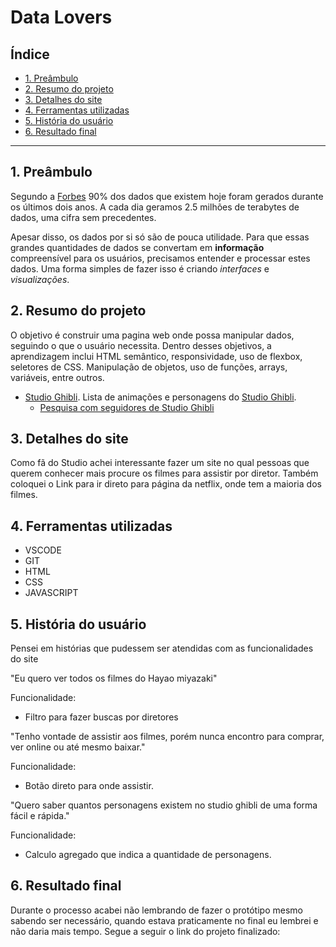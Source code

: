 # Data Lovers

## Índice

* [1. Preâmbulo](#1-preâmbulo)
* [2. Resumo do projeto](#2-resumo-do-projeto)
* [3. Detalhes do site](#3-detalhes-do-site)
* [4. Ferramentas utilizadas](#4-ferramentas-utilizadas)
* [5.  História do usuário](#5-história-do-usuário)
* [6. Resultado final](#6-resultado-final)
***

## 1. Preâmbulo

Segundo a
[Forbes](https://www.forbes.com/sites/bernardmarr/2018/05/21/how-much-data-do-we-create-every-day-the-mind-blowing-stats-everyone-should-read)
90% dos dados que existem hoje foram gerados durante os últimos dois anos. A
cada dia geramos 2.5 milhões de terabytes de dados, uma cifra sem precedentes.

Apesar disso, os dados por si só são de pouca utilidade. Para que essas grandes
quantidades de dados se convertam em **informação** compreensível para os
usuários, precisamos entender e processar estes dados. Uma forma simples de
fazer isso é criando _interfaces_ e _visualizações_.


## 2. Resumo do projeto

O objetivo é construir uma pagina web onde possa manipular dados, seguindo o que o usuário necessita. Dentro desses objetivos, a aprendizagem inclui HTML semântico, responsividade, uso de flexbox, seletores de CSS. Manipulação de objetos, uso de funções, arrays, variáveis, entre outros.


* [Studio Ghibli](src/data/ghibli/ghibli.json).
  Lista de animações e personagens do [Studio Ghibli](https://ghiblicollection.com/).
  - [Pesquisa com seguidores de Studio Ghibli](src/data/ghibli/README.pt-BR.md)


## 3. Detalhes do site

Como fã do Studio achei interessante fazer um site no qual pessoas que querem conhecer mais procure os filmes para assistir por diretor. Também coloquei o Link para ir direto para página da netflix, onde tem a maioria dos filmes.

## 4. Ferramentas utilizadas
   - VSCODE
   - GIT
   - HTML
   - CSS
   - JAVASCRIPT

## 5. História do usuário

Pensei em histórias que pudessem ser atendidas com as funcionalidades do site

"Eu quero ver todos os filmes do Hayao miyazaki"

Funcionalidade:

 - Filtro para fazer buscas por diretores

"Tenho vontade de assistir aos filmes, porém nunca encontro para comprar, ver online ou até mesmo baixar."

Funcionalidade:

- Botão direto para onde assistir.

"Quero saber quantos personagens existem no studio ghibli de uma forma fácil e rápida."

Funcionalidade:

- Calculo agregado que indica a quantidade de personagens.

## 6. Resultado final

Durante o processo acabei não lembrando de fazer o protótipo mesmo sabendo ser necessário, quando estava praticamente no final eu lembrei e não daria mais tempo. Segue a seguir o link do projeto finalizado:

